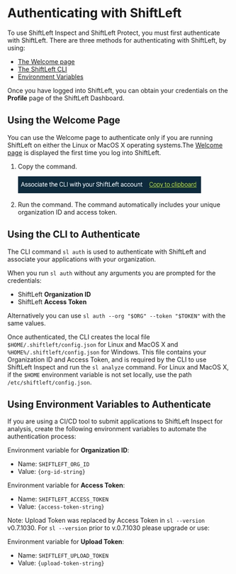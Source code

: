 # Authenticating with ShiftLeft

To use ShiftLeft Inspect and ShiftLeft Protect, you must first authenticate with ShiftLeft. There are three methods for authenticating with ShiftLeft, by using:

* [The Welcome page](#using-the-welcome-page)
* [The ShiftLeft CLI](#using-the-cli-to-authenticate) 
* [Environment Variables](#using-environment-variables-to-authenticate)

Once you have logged into ShiftLeft, you can obtain your credentials on the **Profile** page of the ShiftLeft Dashboard.

## Using the Welcome Page

You can use the Welcome page to authenticate only if you are running ShiftLeft on either the Linux or MacOS X operating systems.The [Welcome page](https://www.shiftleft.io/dashboard) is displayed the first time you log into ShiftLeft.

1. Copy the command.

   ![Location of Code to Authenticate](img/authenticate.jpg)

2. Run the command. The command automatically includes your unique organization ID and access token.

## Using the CLI to Authenticate

The CLI command `sl auth` is used to authenticate with ShiftLeft and associate your applications with your organization.

When you run `sl auth` without any arguments you are prompted for the credentials:

* ShiftLeft **Organization ID**
* ShiftLeft **Access Token**

Alternatively you can use `sl auth --org "$ORG" --token "$TOKEN"` with the same values.

Once authenticated, the CLI creates the local file `$HOME/.shiftleft/config.json` for Linux and MacOS X and `%HOME%/.shiftleft/config.json` for Windows. This file contains your Organization ID and Access Token, and is required by the CLI to use ShiftLeft Inspect and run the `sl analyze` command. For Linux and MacOS X, if the `$HOME` environment variable is not set locally, use the path `/etc/shiftleft/config.json`.

## Using Environment Variables to Authenticate

If you are using a CI/CD tool to submit applications to ShiftLeft Inspect for analysis, create the following environment variables to automate the authentication process: 

Environment variable for **Organization ID**:
- Name: `SHIFTLEFT_ORG_ID`
- Value: `{org-id-string}`

Environment variable for **Access Token**:
- Name: `SHIFTLEFT_ACCESS_TOKEN`
- Value: `{access-token-string}`

Note: Upload Token was replaced by Access Token in `sl --version` v0.7.1030. For `sl --version` prior to v.0.7.1030 please upgrade or use:

Environment variable for **Upload Token**:
- Name: `SHIFTLEFT_UPLOAD_TOKEN`
- Value: `{upload-token-string}`
